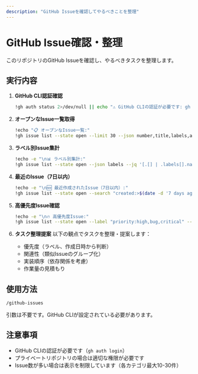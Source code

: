 ```yaml
---
description: "GitHub Issueを確認してやるべきことを整理"
---
```


# GitHub Issue確認・整理

このリポジトリのGitHub Issueを確認し、やるべきタスクを整理します。

## 実行内容

1. **GitHub CLI認証確認**
   ```bash
   !gh auth status 2>/dev/null || echo "⚠️ GitHub CLIの認証が必要です: gh auth login"
   ```

2. **オープンなIssue一覧取得**
   ```bash
   !echo "📋 オープンなIssue一覧:"
   !gh issue list --state open --limit 30 --json number,title,labels,assignees,createdAt --template '{{range .}}#{{.number}}: {{.title}}{{if .labels}} [{{range $i, $e := .labels}}{{if $i}}, {{end}}{{.name}}{{end}}]{{end}}{{if .assignees}} (担当: {{range $i, $e := .assignees}}{{if $i}}, {{end}}{{.login}}{{end}}){{end}}{{"\n"}}{{end}}'
   ```

3. **ラベル別Issue集計**
   ```bash
   !echo -e "\n📊 ラベル別集計:"
   !gh issue list --state open --json labels --jq '[.[] | .labels[].name] | group_by(.) | map({label: .[0], count: length}) | sort_by(.count) | reverse | .[] | "\(.label): \(.count)件"' | head -10
   ```

4. **最近のIssue（7日以内）**
   ```bash
   !echo -e "\n🆕 最近作成されたIssue（7日以内）:"
   !gh issue list --state open --search "created:>$(date -d '7 days ago' +%Y-%m-%d 2>/dev/null || date -v-7d +%Y-%m-%d)" --limit 10 --json number,title,createdAt --template '{{range .}}#{{.number}}: {{.title}} ({{.createdAt | time "2006-01-02"}}){{"\n"}}{{end}}'
   ```

5. **高優先度Issue確認**
   ```bash
   !echo -e "\n🔥 高優先度Issue:"
   !gh issue list --state open --label "priority:high,bug,critical" --limit 10 --json number,title,labels --template '{{range .}}#{{.number}}: {{.title}} [{{range $i, $e := .labels}}{{if $i}}, {{end}}{{.name}}{{end}}]{{"\n"}}{{end}}'
   ```

6. **タスク整理提案**
   以下の観点でタスクを整理・提案します：
   - 優先度（ラベル、作成日時から判断）
   - 関連性（類似Issueのグループ化）
   - 実装順序（依存関係を考慮）
   - 作業量の見積もり

## 使用方法

```
/github-issues
```

引数は不要です。GitHub CLIが設定されている必要があります。

## 注意事項

- GitHub CLIの認証が必要です（`gh auth login`）
- プライベートリポジトリの場合は適切な権限が必要です
- Issue数が多い場合は表示を制限しています（各カテゴリ最大10-30件）